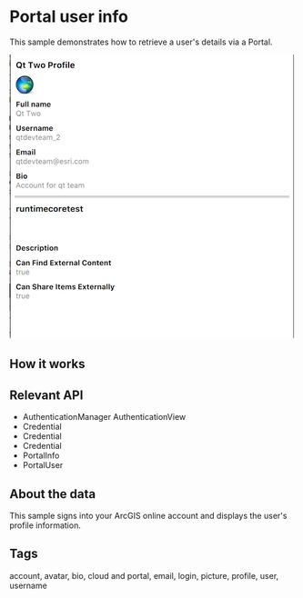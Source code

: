 # Portal user info

This sample demonstrates how to retrieve a user's details via a Portal.

![](screenshot.png)

## How it works
 
## Relevant API

* AuthenticationManager
AuthenticationView
* Credential
* Credential
* Credential
* PortalInfo
* PortalUser

## About the data

This sample signs into your ArcGIS online account and displays the user's profile information.

## Tags

account, avatar, bio, cloud and portal, email, login, picture, profile, user, username
